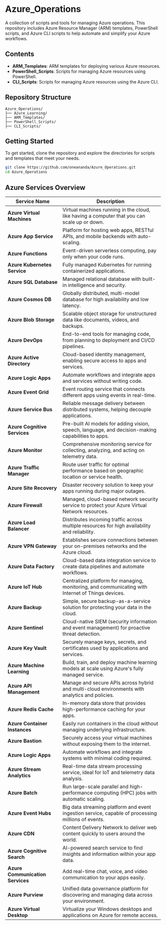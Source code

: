 # Azure_Operations

A collection of scripts and tools for managing Azure operations. This repository includes Azure Resource Manager (ARM) templates, PowerShell scripts, and Azure CLI scripts to help automate and simplify your Azure workflows.

## Contents

- **ARM_Templates**: ARM templates for deploying various Azure resources.
- **PowerShell_Scripts**: Scripts for managing Azure resources using PowerShell.
- **CLI_Scripts**: Scripts for managing Azure resources using the Azure CLI.

## Repository Structure 

```
Azure_Operations/
├── Azure_Learning/
├── ARM_Templates/
├── PowerShell_Scripts/
├── CLI_Scripts/
```

## Getting Started

To get started, clone the repository and explore the directories for scripts and templates that meet your needs.

```bash
git clone https://github.com/oneananda/Azure_Operations.git
cd Azure_Operations
```

## Azure Services Overview

| Service Name                  | Description                                                                                          |
|-------------------------------|------------------------------------------------------------------------------------------------------|
| **Azure Virtual Machines**     | Virtual machines running in the cloud, like having a computer that you can scale up or down.          |
| **Azure App Service**          | Platform for hosting web apps, RESTful APIs, and mobile backends with auto-scaling.                  |
| **Azure Functions**            | Event-driven serverless computing, pay only when your code runs.                                     |
| **Azure Kubernetes Service**   | Fully managed Kubernetes for running containerized applications.                                     |
| **Azure SQL Database**         | Managed relational database with built-in intelligence and security.                                 |
| **Azure Cosmos DB**            | Globally distributed, multi-model database for high availability and low latency.                    |
| **Azure Blob Storage**         | Scalable object storage for unstructured data like documents, videos, and backups.                   |
| **Azure DevOps**               | End-to-end tools for managing code, from planning to deployment and CI/CD pipelines.                 |
| **Azure Active Directory**     | Cloud-based identity management, enabling secure access to apps and services.                       |
| **Azure Logic Apps**           | Automate workflows and integrate apps and services without writing code.                            |
| **Azure Event Grid**           | Event routing service that connects different apps using events in real-time.                       |
| **Azure Service Bus**          | Reliable message delivery between distributed systems, helping decouple applications.               |
| **Azure Cognitive Services**   | Pre-built AI models for adding vision, speech, language, and decision-making capabilities to apps.   |
| **Azure Monitor**              | Comprehensive monitoring service for collecting, analyzing, and acting on telemetry data.           |
| **Azure Traffic Manager**      | Route user traffic for optimal performance based on geographic location or service health.           |
| **Azure Site Recovery**        | Disaster recovery solution to keep your apps running during major outages.                          |
| **Azure Firewall**             | Managed, cloud-based network security service to protect your Azure Virtual Network resources.       |
| **Azure Load Balancer**        | Distributes incoming traffic across multiple resources for high availability and reliability.        |
| **Azure VPN Gateway**          | Establishes secure connections between your on-premises networks and the Azure cloud.               |
| **Azure Data Factory**         | Cloud-based data integration service to create data pipelines and automate workflows.                |
| **Azure IoT Hub**              | Centralized platform for managing, monitoring, and communicating with Internet of Things devices.    |
| **Azure Backup**               | Simple, secure backup-as-a-service solution for protecting your data in the cloud.                  |
| **Azure Sentinel**             | Cloud-native SIEM (security information and event management) for proactive threat detection.        |
| **Azure Key Vault**            | Securely manage keys, secrets, and certificates used by applications and services.                  |
| **Azure Machine Learning**     | Build, train, and deploy machine learning models at scale using Azure's fully managed service.       |
| **Azure API Management**       | Manage and secure APIs across hybrid and multi-cloud environments with analytics and policies.       |
| **Azure Redis Cache**          | In-memory data store that provides high-performance caching for your apps.                          |
| **Azure Container Instances**  | Easily run containers in the cloud without managing underlying infrastructure.                      |
| **Azure Bastion**              | Securely access your virtual machines without exposing them to the internet.                        |
| **Azure Logic Apps**           | Automate workflows and integrate systems with minimal coding required.                             |
| **Azure Stream Analytics**     | Real-time data stream processing service, ideal for IoT and telemetry data analysis.                |
| **Azure Batch**                | Run large-scale parallel and high-performance computing (HPC) jobs with automatic scaling.           |
| **Azure Event Hubs**           | Big data streaming platform and event ingestion service, capable of processing millions of events.   |
| **Azure CDN**                  | Content Delivery Network to deliver web content quickly to users around the world.                  |
| **Azure Cognitive Search**     | AI-powered search service to find insights and information within your app data.                    |
| **Azure Communication Services**| Add real-time chat, voice, and video communication to your apps easily.                             |
| **Azure Purview**              | Unified data governance platform for discovering and managing data across your environment.         |
| **Azure Virtual Desktop**      | Virtualize your Windows desktops and applications on Azure for remote access.                       |
